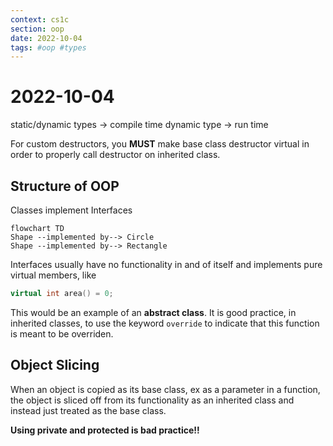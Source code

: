 ```yaml
---
context: cs1c
section: oop
date: 2022-10-04
tags: #oop #types
---
```

# 2022-10-04

static/dynamic types -> compile time
dynamic type -> run time

For custom destructors, you **MUST** make base class destructor virtual in order to properly call destructor on inherited class.

## Structure of OOP

Classes implement Interfaces

```mermaid
flowchart TD
Shape --implemented by--> Circle
Shape --implemented by--> Rectangle
```

Interfaces usually have no functionality in and of itself and implements pure virtual members, like

```cpp
virtual int area() = 0;
```

This would be an example of an **abstract class**. It is good practice, in inherited classes, to use the keyword `override` to indicate that this function is meant to be overriden.

## Object Slicing

When an object is copied as its base class, ex as a parameter in a function, the object is sliced off from its functionality as an inherited class and instead just treated as the base class.


**Using private and protected is bad practice!!**